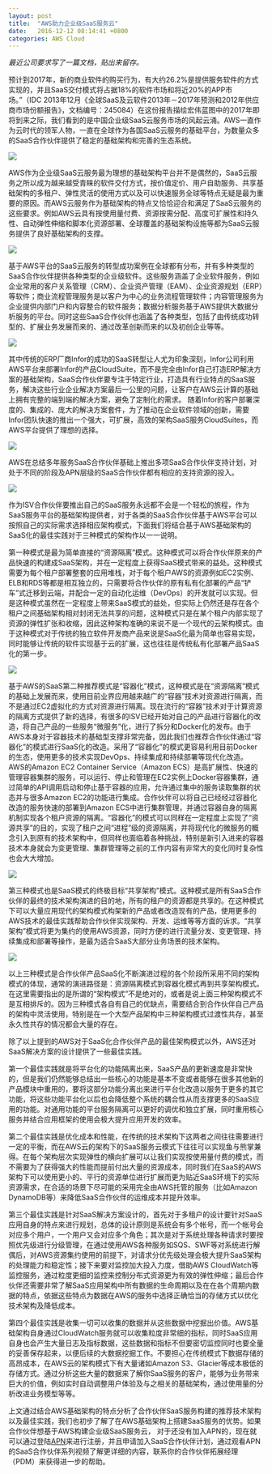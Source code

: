 ```yaml
---
layout: post
title:  "AWS助力企业级SaaS服务云"
date:   2016-12-12 08:14:41 +0800
categories: AWS Cloud
---
```

*最近公司要求写了一篇文档，贴出来留存。*

预计到2017年，新的商业软件的购买行为，有大约26.2%是提供服务软件的方式实现的，并且SaaS交付模式将占据18%的软件市场和将近20%的APP市场。”（IDC 2013年12月《全球SaaS及云软件2013年－2017年预测和2012年供应商市场份额报告》，文档编号：245084）在这份报告描绘宏伟蓝图中的2017年即将到来之际，我们看到的是中国企业级SaaS云服务市场的风起云涌。AWS一直作为云时代的领军人物，一直在全球作为各国SaaS云服务的基础平台，为数量众多的SaaS合作伙伴提供了稳定的基础架构和完善的生态系统。

![](/assets/img/aws-saas/1.png)

AWS作为企业级SaaS云服务最为理想的基础架构平台并不是偶然的，SaaS云服务之所以成为越来越受青睐的软件交付方式，按价值定价、用户自助服务、共享基础架构的多租户、弹性灵活的使用方式以及可以快速服务全球等特点无疑是最为重要的原因。而AWS云服务作为基础架构的特点又恰恰迎合和满足了SaaS云服务的这些要求。例如AWS云具有按使用量付费、资源按需分配、高度可扩展性和持久性、自动弹性伸缩和脚本化资源部署、全球覆盖的基础架构设施等都为SaaS云服务提供了良好基础架构的支撑。![](/assets/img/aws-saas/2.png)

基于AWS平台的SaaS云服务的转型成功案例在全球都有分布，并有多种类型的SaaS合作伙伴提供各种类型的企业级软件。这些服务涵盖了企业软件服务，例如企业常用的客户关系管理（CRM）、企业资产管理（EAM）、企业资源规划（ERP）等软件；商业流程管理服务是以客户为中心的业务流程管理软件；内容管理服务为企业提供内部门户和内容整合的软件服务；数据分析服务基于AWS提供大数据分析服务的平台。同时这些SaaS合作伙伴也涵盖了各种类型，包括了由传统成功转型的、扩展业务发展而来的、通过改革创新而来的以及初创企业等等。![](/assets/img/aws-saas/3.png)其中传统的ERP厂商Infor的成功的SaaS转型让人尤为印象深刻，Infor公司利用AWS平台来部署Infor的产品CloudSuite，而不是完全由Infor自己打造ERP解决方案的基础架构，SaaS合作伙伴要专注于特定行业，打造具有行业特点的SaaS服务，解决这些行业企业解决方案最后一公里的问题，让客户在AWS云计算的基础上拥有完整的端到端的解决方案，避免了定制化的需求。 随着Infor的客户部署深度的、集成的、庞大的解决方案套件，为了推动在企业软件领域的创新，需要Infor团队快速的推出一个强大，可扩展，高效的架构SaaS服务CloudSuites，而AWS平台提供了理想的选择。![](/assets/img/aws-saas/4.png)

AWS在总结多年服务SaaS合作伙伴基础上推出多项SaaS合作伙伴支持计划，对处于不同的阶段及APN层级的SaaS合作伙伴都有相应的支持资源的投入。![](/assets/img/aws-saas/5.png)

作为ISV合作伙伴要推出自己的SaaS服务永远都不会是一个轻松的旅程，作为SaaS服务平台的基础架构提供者，对于各类的SaaS合作伙伴基于AWS平台可以按照自己的实际需求选择相应架构模式，下面我们将结合基于AWS基础架构的SaaS化的最佳实践对于三种模式的架构作以一一说明。第一种模式是最为简单直接的“资源隔离”模式。这种模式可以将合作伙伴原来的产品快速的构建成SaaS架构，并在一定程度上获得SaaS模式带来的益处。这种模式需要为每个租户部署整套的应用堆栈，对于每个租户AWS的资源例如EC2实例、ELB和RDS等都是相互独立的，只需要将合作伙伴的原有私有化部署的产品“铲车”式迁移到云端，并配合一定的自动化运维（DevOps）的开发就可以实现。但是这种模式虽然在一定程度上带来SaaS模式的益处，但实际上仍然还是存在各个租户之间基础架构相对封闭无法共享的问题，这种模式只是在某个租户内部实现了资源的弹性扩张和收缩，因此这种架构准确的来说不是一个现代的云架构模式。由于这种模式对于传统的独立软件开发商产品来说是SaaS化最为简单也容易实现，同时能够让传统的软件实现基于云的扩展，这也往往是传统私有化部署产品SaaS化的第一步。![](/assets/img/aws-saas/6.png)基于AWS的SaaS第二种推荐模式是“容器化”模式，这种模式是在“资源隔离”模式的基础上发展而来，使用目前业界应用越来越广的“容器”技术对资源进行隔离，而不是通过EC2虚拟化的方式对资源进行隔离。现在流行的“容器”技术对于计算资源的隔离方式提供了新的选择，有很多的ISV已经开始对自己的产品进行容器化的改造，将自己产品的一些服务“微服务”化，进行了拆分和Docker化的发布。由于AWS本身对于容器技术的基础型支撑非常完备，因此我们也推荐合作伙伴通过“容器化”的模式进行SaaS化的改造。采用了“容器化”的模式更容易利用目前Docker的生态，使用更多的技术实现DevOps、持续集成和持续部署等现代化改造。AWS的Amazon EC2 Container Service（Amazon ECS）是高扩展性、快速的管理容器集群的服务，可以运行、停止和管理在EC2实例上Docker容器集群，通过简单的API调用启动和停止基于容器的应用，允许通过集中的服务读取集群的状态并与很多Amazon EC2的功能进行集成。合作伙伴可以将自己已经经过容器化改造的服务快速的部署到Amazon ECS中进行集群管理，并通过容器自身的隔离机制实现各个租户资源的隔离。“容器化”的模式可以同样在一定程度上实现了“资源共享”的目的，实现了租户之间“进程”级的资源隔离，并将现代化的微服务的概念引入到原有的技术架构中，但同样也面临着各种挑战，特别是新引入进来的容器技术本身就会为变更管理、集群管理等之前的工作内容有非常大的变化同时复杂性也会大大增加。![](/assets/img/aws-saas/7.png)

第三种模式也是SaaS模式的终极目标“共享架构”模式。这种模式是所有SaaS合作伙伴的最终的技术架构演进的目的地，所有的租户的资源都是共享的。在这种模式下可以大量应用现代的架构模式构架新的产品或者改造现有的产品，使用更多的AWS技术的最佳实践帮助合作伙伴实现架构、开发、运维等等方面的诉求。“共享架构”模式将更为集约的使用AWS资源，同时方便的进行流量分发、变更管理、持续集成和部署等操作，是最为适合SaaS大部分业务场景的技术架构。

![](/assets/img/aws-saas/8.png)

以上三种模式是合作伙伴产品SaaS化不断演进过程的各个阶段所采用不同的架构模式的体现，通常的演进路径是：资源隔离模式到容器化模式再到共享架构模式。在这里需要指出的是所谓的“架构模式”不是绝对的，或者是说上面三种架构模式不是互相排斥的。因为三种模式各自有自己的优缺点，需要结合到合作伙伴自己产品的架构中灵活使用，特别是在一个大型产品架构中三种架构模式过渡性共存，甚至永久性共存的情况都会大量的存在。除了以上提到的AWS对于SaaS化合作伙伴产品的最佳架构模式以外，AWS还对SaaS解决方案的设计提供了一些最佳实践。
第一个最佳实践就是将平台化的功能隔离出来，SaaS产品的更新速度是非常快的，但是我们仍然能够总结出一些核心的功能是基本不变或者能够在很多其他新的产品模块中重用的，要将这部分功能分离出来进行平台化改造以服务于更多的其它功能，将这些功能平台化以后也会降低整个系统的耦合性从而支撑更多的SaaS应用的功能。对通用功能的平台服务隔离可以更好的调优和独立扩展，同时重用核心服务并结合应用框架的使用会极大提升应用开发的效率。
第二个最佳实践是优化成本和性能，在传统的技术架构下这两者之间往往需要进行一定的平衡，而在AWS云的架构下的SaaS服务云模式下往往可以实现鱼与熊掌兼得。在每个架构层次实现弹性的横向扩展可以让我们实现按使用量付费的模式，而不需要为了获得强大的性能而提前付出大量的资源成本，同时我们在SaaS的AWS架构下可以使用更小的、平行的资源单位进行扩展而更为贴近SaaS环境下的实际资源需求，在合适的场景下尽可能的采用完全由AWS托管的服务（比如Amazon DynamoDB等）来降低SaaS合作伙伴的运维成本并提升效率。
第三个最佳实践是针对SaaS解决方案设计的，首先对于多租户的设计要针对SaaS应用自身的特点来进行规划，总体的设计原则是系统会有多个帐号，而一个帐号会对应多个用户，一个用户又会对应多个角色；其次是对于系统处理各种请求时要按照优先级进行分级管理，在通过使用AWS各种服务如SQS、SWF等对系统进行解偶后，对AWS资源集约使用的前提下，对请求分优先级处理会极大提升SaaS架构的处理能力和稳定性；接下来要对监控加大投入力度，借助AWS CloudWatch等监控服务，通过粒度更细的监控来控制分布式资源更为有效的弹性伸缩；最后合作伙伴还需要非常了解SaaS应用架构中所有数据的生命周期以及在在各个周期内数据的特点，依据这些特点为数据在AWS的服务中选择正确恰当的存储方式以优化技术架构及降低成本。
第四个最佳实践是收集一切可以收集的数据并从这些数据中挖掘出价值。AWS基础架构自身通过CloudWatch服务就可以收集粒度非常细的指标，同时SaaS应用自身也会产生大量日志及指标数据，这些数据和指标不但要密切监控同时也要全量的妥善保存起来，以便后续的大数据挖掘工作。不要担心在传统模式下数据存储的高昂成本，在AWS云的架构模式下有大量诸如Amazon S3、Glacier等成本极低的存储方式。通过分析这些大量的数据来了解你SaaS服务的客户，能够为业务带来巨大的价值，例如实时自动调整用户体验及与之相关的基础架构，通过使用量的分析改进业务模型等等。上文通过结合AWS基础架构的特点分析了合作伙伴SaaS服务构建的推荐技术架构以及最佳实践，我们也初步了解了在AWS基础架构上搭建SaaS服务的优势。如果合作伙伴想基于AWS构建企业级SaaS服务云， 对于还没有加入APN的，现在就可以通过登陆[APN](https://www.apn-portal.com/)来进行注册，并且申请加入SaaS合作伙伴计划，通过观看APN的SaaS合作伙伴系列视频了解更详细的内容，联系你的合作伙伴拓展经理（PDM）来获得进一步的帮助。